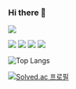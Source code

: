 ### Hi there 👋
<!-- https://simpleicons.org/ -->
<a href="mailto:limestone@g.skku.edu" target="_blank"><img src="https://img.shields.io/badge/limestone@g.skku.edu-EA4335?style=flat&logo=Gmail&logoColor=white"/></a>
<div>
    <img src="https://img.shields.io/badge/C++-00599C?style=flat&logo=cplusplus&logoColor=white"/>
    <img src="https://img.shields.io/badge/Python-3776AB?style=flat&logo=python&logoColor=white"/>
    <img src="https://img.shields.io/badge/ROS2-22314E?style=flat&logo=ros&logoColor=white"/>
    <img src="https://img.shields.io/badge/OpenGL-5586A4?style=flat&logo=opengl&logoColor=white"/>
</div>

![Top Langs](https://github-readme-stats.vercel.app/api/top-langs/?username=halfseal&layout=compact&hide=html)


[![Solved.ac
프로필](http://mazassumnida.wtf/api/v2/generate_badge?boj=calcite)](https://solved.ac/calcite)

<!--
**halfseal/halfseal** is a ✨ _special_ ✨ repository because its `README.md` (this file) appears on your GitHub profile.

Here are some ideas to get you started:

- 🔭 I’m currently working on ...
- 🌱 I’m currently learning ...
- 👯 I’m looking to collaborate on ...
- 🤔 I’m looking for help with ...
- 💬 Ask me about ...
- 📫 How to reach me: ...
- 😄 Pronouns: ...
- ⚡ Fun fact: ...
-->
